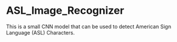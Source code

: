 # ASL_Image_Recognizer
This is a small CNN model that can be used to detect American Sign Language (ASL) Characters.
